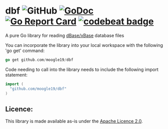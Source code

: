 # dbf ![GitHub](https://img.shields.io/github/license/mashape/apistatus.svg) [![GoDoc](https://godoc.org/github.com/moogle19/dbf?status.svg)](https://godoc.org/github.com/go-ble/ble) [![Go Report Card](https://goreportcard.com/badge/moogle19/dbf)](https://goreportcard.com/report/moogle19/dbf) [![codebeat badge](https://codebeat.co/badges/ac41cf5d-87da-4cd3-bf58-29bbcced0fef)](https://codebeat.co/projects/github-com-moogle19-dbf-master)

A pure Go library for reading [dBase/xBase](http://en.wikipedia.org/wiki/DBase#File_formats) database files

You can incorporate the library into your local workspace with the following 'go get' command:

```go
go get github.com/moogle19/dbf
```

Code needing to call into the library needs to include the following import statement:
```go
import (
  "github.com/moogle19/dbf"
)
```

## Licence: 
  This library is made available as-is under the [Apache Licence 2.0](http://www.apache.org/licenses/LICENSE-2.0).
